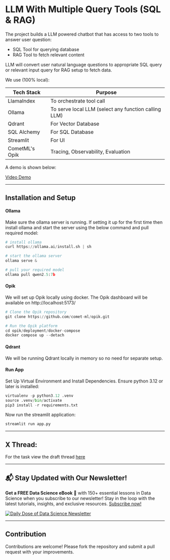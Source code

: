 # LLM With Multiple Query Tools (SQL & RAG)

The project builds a LLM powered chatbot that has access to two tools to answer user question:
- SQL Tool for querying database
- RAG Tool to fetch relevant content

LLM will convert user natural language questions to appropriate SQL query or relevant input query for RAG setup to fetch data.

We use (100% local):

|Tech Stack                        |Purpose                                              |
|----------------------------------|-----------------------------------------------------|
|LlamaIndex                        |To orchestrate tool call                             |      
|Ollama                            |To serve local LLM (select any function calling LLM) |
|Qdrant                            |For Vector Database                                  |
|SQL Alchemy                       |For SQL Database                                     |
|Streamlit                         |For UI                                               |                
|CometML's Opik                    |Tracing, Observability, Evaluation                   |


A demo is shown below:

[Video Demo](https://drive.google.com/file/d/1Hr39QHG5ZyT0NKHvpTqaen7MpSdbzb05/view?usp=sharing)

---

## Installation and Setup

#### Ollama

Make sure the ollama server is running. If setting it up for the first time then install ollama and start the server using the below command and pull required model:

```python
# install ollama
curl https://ollama.ai/install.sh | sh

# start the ollama server
ollama serve &

# pull your required model
ollama pull qwen2.5:7b
```

#### Opik

We will set up Opik locally using docker. The Opik dashboard will be available on http://localhost:5173/

```python
# Clone the Opik repository
git clone https://github.com/comet-ml/opik.git

# Run the Opik platform
cd opik/deployment/docker-compose
docker compose up --detach
```

#### Qdrant

We will be running Qdrant locally in memory so no need for separate setup.

#### Run App

Set Up Virtual Environment and Install Dependencies. Ensure python 3.12 or later is installed:

```python
virtualenv -p python3.12 .venv 
source .venv/bin/activate
pip3 install -r requirements.txt
```
Now run the streamlit application:
```python
streamlit run app.py
```
---

## X Thread:

For the task view the draft thread [here](https://typefully.com/t/FDKeDHO)

---

## 📬 Stay Updated with Our Newsletter!
**Get a FREE Data Science eBook** 📖 with 150+ essential lessons in Data Science when you subscribe to our newsletter! Stay in the loop with the latest tutorials, insights, and exclusive resources. [Subscribe now!](https://join.dailydoseofds.com)

[![Daily Dose of Data Science Newsletter](https://github.com/patchy631/ai-engineering/blob/main/resources/join_ddods.png)](https://join.dailydoseofds.com)

---

## Contribution
Contributions are welcome! Please fork the repository and submit a pull request with your improvements.
